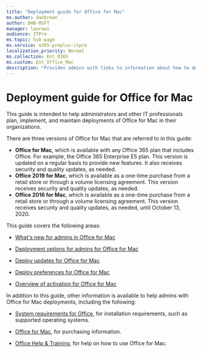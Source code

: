 ```yaml
---
title: "Deployment guide for Office for Mac"
ms.author: danbrown
author: DHB-MSFT
manager: laurawi
audience: ITPro
ms.topic: hub-page
ms.service: o365-proplus-itpro
localization_priority: Normal
ms.collection: Ent_O365
ms.custom: Ent_Office_Mac
description: "Provides admins with links to information about how to deploy Office for Mac to users in their organization"
---
```


# Deployment guide for Office for Mac

This guide is intended to help administrators and other IT professionals plan, implement, and maintain deployments of Office for Mac in their organizations.

There are three versions of Office for Mac that are referred to in this guide:
- **Office for Mac**, which is available with any Office 365 plan that includes Office. For example, the Office 365 Enterprise E5 plan. This version is updated on a regular basis to provide new features. It also receives security and quality updates, as needed.
- **Office 2019 for Mac**, which is available as a one-time purchase from a retail store or through a volume licensing agreement. This version receives security and quality updates, as needed.
- **Office 2016 for Mac**, which is available as a one-time purchase from a retail store or through a volume licensing agreement. This version receives security and quality updates, as needed, until October 13, 2020.



  
  
This guide covers the following areas:
  
- [What's new for admins in Office for Mac](what-s-new-for-admins-in-office-for-mac.md)
    
- [Deployment options for admins for Office for Mac](deployment-options-for-office-for-mac.md)
    
- [Deploy updates for Office for Mac](deploy-updates-for-office-for-mac.md)
    
- [Deploy preferences for Office for Mac](deploy-preferences-for-office-for-mac.md)
    
- [Overview of activation for Office for Mac](overview-of-activation-for-office-for-mac.md)
    
In addition to this guide, other information is available to help admins with Office for Mac deployments, including the following:
  
- [System requirements for Office](https://products.office.com/office-resources), for installation requirements, such as supported operating systems.

- [Office for Mac](https://products.office.com/mac), for purchasing information.
    
- [Office Help & Training](https://support.office.com), for help on how to use Office for Mac.
        

